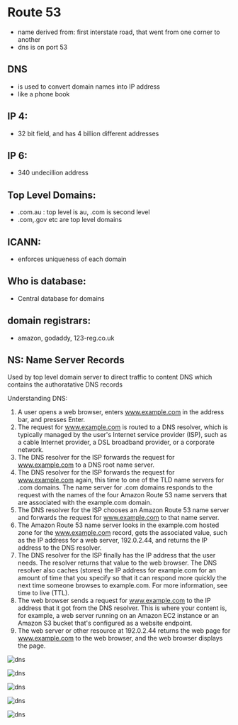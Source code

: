 # Route 53 
  * name derived from: first interstate road, that went from one corner to another
  * dns is on port 53
  
 ## DNS 
  * is used to convert domain names into IP address
  * like a phone book
  

## IP 4:
  * 32 bit field, and has 4 billion different addresses

## IP 6:
  * 340 undecillion address

## Top Level Domains:
  * .com.au : top level is au, .com is second level
  * .com,.gov etc are top level domains
  
## ICANN:
  * enforces uniqueness of each domain

## Who is database:
  * Central database for domains
 
## domain registrars:
  * amazon, godaddy, 123-reg.co.uk
  
## NS: Name Server Records
  Used by top level domain server to direct traffic to content DNS which contains the authoratative DNS records
  
 
 Understanding DNS:
 
1. A user opens a web browser, enters www.example.com in the address bar, and presses Enter.
2. The request for www.example.com is routed to a DNS resolver, which is typically managed by the user's Internet service provider (ISP), such as a cable Internet provider, a DSL broadband provider, or a corporate network.
3. The DNS resolver for the ISP forwards the request for www.example.com to a DNS root name server.
4. The DNS resolver for the ISP forwards the request for www.example.com again, this time to one of the TLD name servers for .com domains. The name server for .com domains responds to the request with the names of the four Amazon Route 53 name servers that are associated with the example.com domain.
5. The DNS resolver for the ISP chooses an Amazon Route 53 name server and forwards the request for www.example.com to that name server.
6. The Amazon Route 53 name server looks in the example.com hosted zone for the www.example.com record, gets the associated value, such as the IP address for a web server, 192.0.2.44, and returns the IP address to the DNS resolver.
7. The DNS resolver for the ISP finally has the IP address that the user needs. The resolver returns that value to the web browser. The DNS resolver also caches (stores) the IP address for example.com for an amount of time that you specify so that it can respond more quickly the next time someone browses to example.com. For more information, see time to live (TTL).
8. The web browser sends a request for www.example.com to the IP address that it got from the DNS resolver. This is where your content is, for example, a web server running on an Amazon EC2 instance or an Amazon S3 bucket that's configured as a website endpoint.
9. The web server or other resource at 192.0.2.44 returns the web page for www.example.com to the web browser, and the web browser displays the page.

![dns](https://github.com/jawad1989/aws-solution-architect/blob/master/Route53/images/0%20-DNS.PNG)

![dns](https://github.com/jawad1989/aws-solution-architect/blob/master/Route53/images/1-%20DNS.PNG)

![dns](https://github.com/jawad1989/aws-solution-architect/blob/master/Route53/images/1%20-%20b%20DNS.PNG)

![dns](https://github.com/jawad1989/aws-solution-architect/blob/master/Route53/images/2%20-%20DNS.PNG)

![dns](https://github.com/jawad1989/aws-solution-architect/blob/master/Route53/images/3%20-%20DNS.png)



  
  
